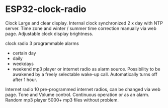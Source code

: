 # ESP32-clock-radio

Clock
Large and clear display.
Internal clock synchronized 2 x day with NTP server.
Time zone and winter / summer time correction manually via web page.
Adjustable clock display brightness.

clock radio
3 programmable alarms
* certain day
* daily
* weekdays
* weekend
mp3 player or internet radio as alarm source.
Possibility to be awakened by a freely selectable wake-up call.
Automatically turns off after 1 hour.

Internet radio
10 pre-programmed internet radios, can be changed via web page.
Tone and Volume control.
Continuous operation or as an alarm.
Random mp3 player 5000+ mp3 files without problem.
